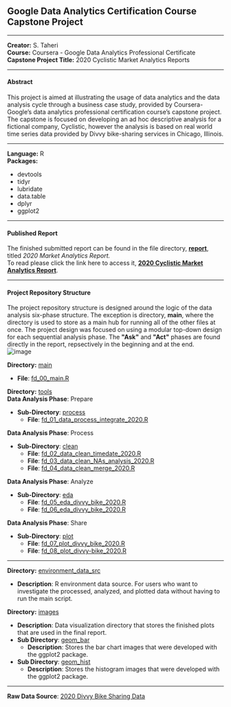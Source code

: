 ##  **Google Data Analytics Certification Course Capstone Project**

------------

**Creator:** S. Taheri <br/>
**Course:** Coursera - Google Data Analytics Professional Certificate <br/>
**Capstone Project Title:** 2020 Cyclistic Market Analytics Reports <br/>

------------

#### Abstract
This project is aimed at illustrating the usage of data analytics and the data analysis cycle through a business case study, provided by Coursera-Google’s data analytics professional certification course’s capstone project. The capstone is focused on developing an ad hoc descriptive analysis for a fictional company, Cyclistic, however the analysis is based on real world time series data provided by Divvy bike-sharing services in Chicago, Illinois.

------------
**Language:** R <br/>
**Packages:**
- devtools
- tidyr
- lubridate
- data.table
- dplyr
- ggplot2

------------

#### Published Report
The finished submitted report can be found in the file directory, [**report**](https://github.com/IncompleteCircle/Cyclistic/tree/main/report), titled *2020 Market Analytics Report.* <br/>
To read please click the link here to access it, [**2020 Cyclistic Market Analytics Report**](https://github.com/IncompleteCircle/Cyclistic/blob/main/report/Case%20Study%20Cyclists%20Marketing%20Analytics%20Report.pdf).

------------
#### Project Repository Structure
The project repository structure is designed around the logic of the data analysis six-phase structure. The exception is directory, **main**, where the directory is used to store as a main hub for running all of the other files at once. The project design was focused on using a modular top-down design for each sequential analysis phase. The **"Ask"** and **"Act"** phases are found directly in the report, repsectively in the beginning and at the end. <br/>
![image](https://user-images.githubusercontent.com/43623335/201227772-c50948bf-5f44-43fc-ae91-758043e42dc2.png)

**Directory:** [main](https://github.com/IncompleteCircle/Cyclistic/tree/main/main)
- **File**: [fd_00_main.R](https://github.com/IncompleteCircle/Cyclistic/blob/main/main/fd_00_main.R)

**Directory:** [tools](https://github.com/IncompleteCircle/Cyclistic/tree/main/tools) <br/>
**Data Analysis Phase**: Prepare
- **Sub-Directory**: [process](https://github.com/IncompleteCircle/Cyclistic/tree/main/tools/process)
	- **File**: [fd_01_data_process_integrate_2020.R](https://github.com/IncompleteCircle/Cyclistic/blob/main/tools/process/fd_01_data_process_integrate_2020.R)

**Data Analysis Phase**: Process
- **Sub-Directory**: [clean](https://github.com/IncompleteCircle/Cyclistic/tree/main/tools/clean)
	- **File**: [fd_02_data_clean_timedate_2020.R](https://github.com/IncompleteCircle/Cyclistic/blob/main/tools/clean/fd_02_data_clean_timedate_2020.R)
	- **File**: [fd_03_data_clean_NAs_analysis_2020.R](https://github.com/IncompleteCircle/Cyclistic/blob/main/tools/clean/fd_03_data_clean_NAs_analysis_2020.R)
	- **File**: [fd_04_data_clean_merge_2020.R](https://github.com/IncompleteCircle/Cyclistic/blob/main/tools/clean/fd_04_data_clean_merge_2020.R)

**Data Analysis Phase**: Analyze
- **Sub-Directory**: [eda](https://github.com/IncompleteCircle/Cyclistic/tree/main/tools/eda)
	- **File**: [fd_05_eda_divvy_bike_2020.R](https://github.com/IncompleteCircle/Cyclistic/blob/main/tools/eda/fd_05_eda_divvy_bike_2020.R)
	- **File**: [fd_06_eda_divvy_bike_2020.R](https://github.com/IncompleteCircle/Cyclistic/blob/main/tools/eda/fd_06_eda_divvy_bike_2020.R)

**Data Analysis Phase**: Share
- **Sub-Directory**: [plot](https://github.com/IncompleteCircle/Cyclistic/tree/main/tools/plot)
	- **File**: [fd_07_plot_divvy_bike_2020.R](https://github.com/IncompleteCircle/Cyclistic/blob/main/tools/plot/fd_07_plot_divvy_bike_2020.R)
	- **File**: [fd_08_plot_divvy-bike_2020.R](https://github.com/IncompleteCircle/Cyclistic/blob/main/tools/plot/fd_08_plot_divvy_bike_2020.R)

------------

**Directory:** [environment_data_src](https://github.com/IncompleteCircle/Cyclistic/tree/main/environment_data_src)
- **Description**: R environment data source. For users who want to investigate the processed, analyzed, and plotted data without having to run the main script.

**Directory:** [images](https://github.com/IncompleteCircle/Cyclistic/tree/main/images)
- **Description**: Data visualization directory that stores the finished plots that are used in the final report.
- **Sub Directory**: [geom_bar](https://github.com/IncompleteCircle/Cyclistic/tree/main/images/geom_bar)
	- **Description**: Stores the bar chart images that were developed with the ggplot2 package.
- **Sub Directory**: [geom_hist](https://github.com/IncompleteCircle/Cyclistic/tree/main/images/geom_hist)
	- **Description**: Stores the histogram images that were developed with the ggplot2 package.
	
------------

**Raw Data Source**: [2020 Divvy Bike Sharing Data](https://drive.google.com/drive/folders/1bDGiVeiac-Fc9gLqCTOEFHNntMtNsbbT)

